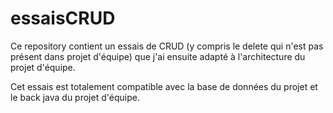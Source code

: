 # essaisCRUD

Ce repository contient un essais de CRUD (y compris le delete qui n'est pas présent dans projet d'équipe) que j'ai ensuite adapté à l'architecture du projet d'équipe.

Cet essais est totalement compatible avec la base de données du projet et le back java du projet d'équipe.
